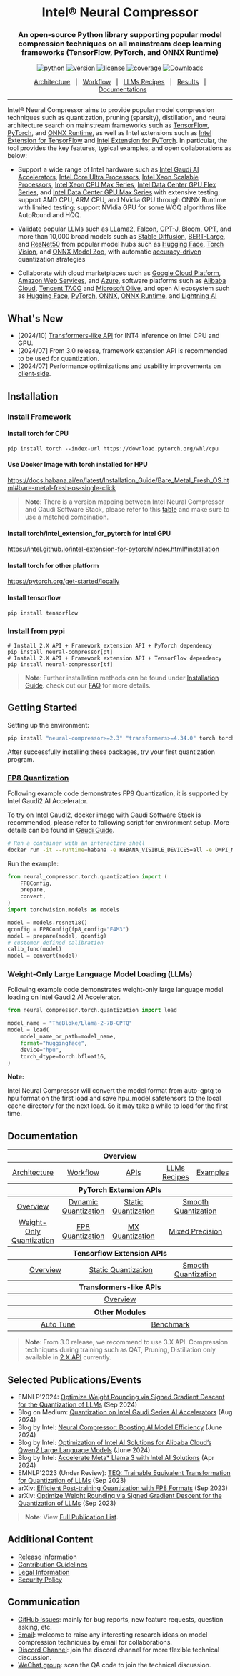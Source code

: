 <div align="center">

Intel® Neural Compressor
===========================
<h3> An open-source Python library supporting popular model compression techniques on all mainstream deep learning frameworks (TensorFlow, PyTorch, and ONNX Runtime)</h3>

[![python](https://img.shields.io/badge/python-3.8%2B-blue)](https://github.com/intel/neural-compressor)
[![version](https://img.shields.io/badge/release-3.0-green)](https://github.com/intel/neural-compressor/releases)
[![license](https://img.shields.io/badge/license-Apache%202-blue)](https://github.com/intel/neural-compressor/blob/master/LICENSE)
[![coverage](https://img.shields.io/badge/coverage-85%25-green)](https://github.com/intel/neural-compressor)
[![Downloads](https://static.pepy.tech/personalized-badge/neural-compressor?period=total&units=international_system&left_color=grey&right_color=green&left_text=downloads)](https://pepy.tech/project/neural-compressor)

[Architecture](./docs/source/3x/design.md#architecture)&nbsp;&nbsp;&nbsp;|&nbsp;&nbsp;&nbsp;[Workflow](./docs/source/3x/design.md#workflows)&nbsp;&nbsp;&nbsp;|&nbsp;&nbsp;&nbsp;[LLMs Recipes](./docs/source/llm_recipes.md)&nbsp;&nbsp;&nbsp;|&nbsp;&nbsp;&nbsp;[Results](./docs/source/validated_model_list.md)&nbsp;&nbsp;&nbsp;|&nbsp;&nbsp;&nbsp;[Documentations](https://intel.github.io/neural-compressor)

---
<div align="left">

Intel® Neural Compressor aims to provide popular model compression techniques such as quantization, pruning (sparsity), distillation, and neural architecture search on mainstream frameworks such as [TensorFlow](https://www.tensorflow.org/), [PyTorch](https://pytorch.org/), and [ONNX Runtime](https://onnxruntime.ai/),
as well as Intel extensions such as [Intel Extension for TensorFlow](https://github.com/intel/intel-extension-for-tensorflow) and [Intel Extension for PyTorch](https://github.com/intel/intel-extension-for-pytorch).
In particular, the tool provides the key features, typical examples, and open collaborations as below:

* Support a wide range of Intel hardware such as [Intel Gaudi Al Accelerators](https://www.intel.com/content/www/us/en/products/details/processors/ai-accelerators/gaudi-overview.html), [Intel Core Ultra Processors](https://www.intel.com/content/www/us/en/products/details/processors/core-ultra.html), [Intel Xeon Scalable Processors](https://www.intel.com/content/www/us/en/products/details/processors/xeon/scalable.html), [Intel Xeon CPU Max Series](https://www.intel.com/content/www/us/en/products/details/processors/xeon/max-series.html), [Intel Data Center GPU Flex Series](https://www.intel.com/content/www/us/en/products/details/discrete-gpus/data-center-gpu/flex-series.html), and [Intel Data Center GPU Max Series](https://www.intel.com/content/www/us/en/products/details/discrete-gpus/data-center-gpu/max-series.html) with extensive testing;
support AMD CPU, ARM CPU, and NVidia GPU through ONNX Runtime with limited testing; support NVidia GPU for some WOQ algorithms like AutoRound and HQQ.

* Validate popular LLMs such as [LLama2](/examples/pytorch/nlp/huggingface_models/language-modeling/quantization/llm), [Falcon](/examples/pytorch/nlp/huggingface_models/language-modeling/quantization/llm), [GPT-J](/examples/pytorch/nlp/huggingface_models/language-modeling/quantization/llm), [Bloom](/examples/pytorch/nlp/huggingface_models/language-modeling/quantization/llm), [OPT](/examples/pytorch/nlp/huggingface_models/language-modeling/quantization/llm), and more than 10,000 broad models such as [Stable Diffusion](/examples/pytorch/nlp/huggingface_models/text-to-image/quantization), [BERT-Large](/examples/pytorch/nlp/huggingface_models/text-classification/quantization/ptq_static/fx), and [ResNet50](/examples/pytorch/image_recognition/torchvision_models/quantization/ptq/cpu/fx) from popular model hubs such as [Hugging Face](https://huggingface.co/), [Torch Vision](https://pytorch.org/vision/stable/index.html), and [ONNX Model Zoo](https://github.com/onnx/models#models), with automatic [accuracy-driven](/docs/source/design.md#workflow) quantization strategies

* Collaborate with cloud marketplaces such as [Google Cloud Platform](https://console.cloud.google.com/marketplace/product/bitnami-launchpad/inc-tensorflow-intel?project=verdant-sensor-286207), [Amazon Web Services](https://aws.amazon.com/marketplace/pp/prodview-yjyh2xmggbmga#pdp-support), and [Azure](https://azuremarketplace.microsoft.com/en-us/marketplace/apps/bitnami.inc-tensorflow-intel), software platforms such as [Alibaba Cloud](https://www.intel.com/content/www/us/en/developer/articles/technical/quantize-ai-by-oneapi-analytics-on-alibaba-cloud.html), [Tencent TACO](https://new.qq.com/rain/a/20221202A00B9S00) and [Microsoft Olive](https://github.com/microsoft/Olive), and open AI ecosystem such as [Hugging Face](https://huggingface.co/blog/intel), [PyTorch](https://pytorch.org/tutorials/recipes/intel_neural_compressor_for_pytorch.html), [ONNX](https://github.com/onnx/models#models), [ONNX Runtime](https://github.com/microsoft/onnxruntime), and [Lightning AI](https://github.com/Lightning-AI/lightning/blob/master/docs/source-pytorch/advanced/post_training_quantization.rst)

## What's New
* [2024/10] [Transformers-like API](./docs/source/3x/transformers_like_api.md) for INT4 inference on Intel CPU and GPU.
* [2024/07] From 3.0 release, framework extension API is recommended to be used for quantization.
* [2024/07] Performance optimizations and usability improvements on [client-side](./docs/source/3x/client_quant.md).

## Installation
### Install Framework
#### Install torch for CPU
```Shell
pip install torch --index-url https://download.pytorch.org/whl/cpu
```
#### Use Docker Image with torch installed for HPU
https://docs.habana.ai/en/latest/Installation_Guide/Bare_Metal_Fresh_OS.html#bare-metal-fresh-os-single-click

> **Note**:
> There is a version mapping between Intel Neural Compressor and Gaudi Software Stack, please refer to this [table](./docs/source/3x/gaudi_version_map.md) and make sure to use a matched combination.

#### Install torch/intel_extension_for_pytorch for Intel GPU
https://intel.github.io/intel-extension-for-pytorch/index.html#installation

#### Install torch for other platform
https://pytorch.org/get-started/locally

#### Install tensorflow
```Shell
pip install tensorflow
```

### Install from pypi
```Shell
# Install 2.X API + Framework extension API + PyTorch dependency
pip install neural-compressor[pt]
# Install 2.X API + Framework extension API + TensorFlow dependency
pip install neural-compressor[tf]
```
> **Note**:
> Further installation methods can be found under [Installation Guide](./docs/source/installation_guide.md). check out our [FAQ](./docs/source/faq.md) for more details.

## Getting Started

Setting up the environment:
```bash
pip install "neural-compressor>=2.3" "transformers>=4.34.0" torch torchvision
```
After successfully installing these packages, try your first quantization program.

### [FP8 Quantization](./docs/source/3x/PT_FP8Quant.md)
Following example code demonstrates FP8 Quantization, it is supported by Intel Gaudi2 AI Accelerator. 

To try on Intel Gaudi2, docker image with Gaudi Software Stack is recommended, please refer to following script for environment setup. More details can be found in [Gaudi Guide](https://docs.habana.ai/en/latest/Installation_Guide/Bare_Metal_Fresh_OS.html#launch-docker-image-that-was-built).
```bash
# Run a container with an interactive shell
docker run -it --runtime=habana -e HABANA_VISIBLE_DEVICES=all -e OMPI_MCA_btl_vader_single_copy_mechanism=none --cap-add=sys_nice --net=host --ipc=host vault.habana.ai/gaudi-docker/1.17.0/ubuntu22.04/habanalabs/pytorch-installer-2.3.1:latest
```
Run the example:
```python
from neural_compressor.torch.quantization import (
    FP8Config,
    prepare,
    convert,
)
import torchvision.models as models

model = models.resnet18()
qconfig = FP8Config(fp8_config="E4M3")
model = prepare(model, qconfig)
# customer defined calibration
calib_func(model)
model = convert(model)
```

### Weight-Only Large Language Model Loading (LLMs)

Following example code demonstrates weight-only large language model loading on Intel Gaudi2 AI Accelerator. 

```python
from neural_compressor.torch.quantization import load

model_name = "TheBloke/Llama-2-7B-GPTQ"
model = load(
    model_name_or_path=model_name,
    format="huggingface",
    device="hpu",
    torch_dtype=torch.bfloat16,
)
```

**Note:**

Intel Neural Compressor will convert the model format from auto-gptq to hpu format on the first load and save hpu_model.safetensors to the local cache directory for the next load. So it may take a while to load for the first time.

## Documentation

<table class="docutils">
  <thead>
  <tr>
    <th colspan="8">Overview</th>
  </tr>
  </thead>
  <tbody>
    <tr>
      <td colspan="2" align="center"><a href="./docs/source/3x/design.md#architecture">Architecture</a></td>
      <td colspan="2" align="center"><a href="./docs/source/3x/design.md#workflows">Workflow</a></td>
      <td colspan="2" align="center"><a href="https://intel.github.io/neural-compressor/latest/docs/source/api-doc/apis.html">APIs</a></td>
      <td colspan="1" align="center"><a href="./docs/source/3x/llm_recipes.md">LLMs Recipes</a></td>
      <td colspan="1" align="center"><a href="./examples/3.x_api/README.md">Examples</a></td>
    </tr>
  </tbody>
  <thead>
    <tr>
      <th colspan="8">PyTorch Extension APIs</th>
    </tr>
  </thead>
  <tbody>
    <tr>
        <td colspan="2" align="center"><a href="./docs/source/3x/PyTorch.md">Overview</a></td>
        <td colspan="2" align="center"><a href="./docs/source/3x/PT_DynamicQuant.md">Dynamic Quantization</a></td>
        <td colspan="2" align="center"><a href="./docs/source/3x/PT_StaticQuant.md">Static Quantization</a></td>
        <td colspan="2" align="center"><a href="./docs/source/3x/PT_SmoothQuant.md">Smooth Quantization</a></td>
    </tr>
    <tr>
        <td colspan="2" align="center"><a href="./docs/source/3x/PT_WeightOnlyQuant.md">Weight-Only Quantization</a></td>
        <td colspan="2" align="center"><a href="./docs/source/3x/PT_FP8Quant.md">FP8 Quantization</a></td>
        <td colspan="2" align="center"><a href="./docs/source/3x/PT_MXQuant.md">MX Quantization</a></td>
        <td colspan="2" align="center"><a href="./docs/source/3x/PT_MixedPrecision.md">Mixed Precision</a></td>
    </tr>
  </tbody>
  <thead>
      <tr>
        <th colspan="8">Tensorflow Extension APIs</th>
      </tr>
  </thead>
  <tbody>
      <tr>
          <td colspan="3" align="center"><a href="./docs/source/3x/TensorFlow.md">Overview</a></td>
          <td colspan="3" align="center"><a href="./docs/source/3x/TF_Quant.md">Static Quantization</a></td>
          <td colspan="2" align="center"><a href="./docs/source/3x/TF_SQ.md">Smooth Quantization</a></td>
      </tr>
  </tbody>
  <thead>
      <tr>
        <th colspan="8">Transformers-like APIs</th>
      </tr>
  </thead>
  <tbody>
      <tr>
          <td colspan="8" align="center"><a href="./docs/source/3x/transformers_like_api.md">Overview</a></td>
      </tr>
  </tbody>
  <thead>
      <tr>
        <th colspan="8">Other Modules</th>
      </tr>
  </thead>
  <tbody>
      <tr>
          <td colspan="4" align="center"><a href="./docs/source/3x/autotune.md">Auto Tune</a></td>
          <td colspan="4" align="center"><a href="./docs/source/3x/benchmark.md">Benchmark</a></td>
      </tr>
  </tbody>
</table>

> **Note**:
> From 3.0 release, we recommend to use 3.X API. Compression techniques during training such as QAT, Pruning, Distillation only available in [2.X API](https://github.com/intel/neural-compressor/blob/master/docs/source/2x_user_guide.md) currently.

## Selected Publications/Events

* EMNLP'2024: [Optimize Weight Rounding via Signed Gradient Descent for the Quantization of LLMs](https://arxiv.org/abs/2309.05516) (Sep 2024)
* Blog on Medium: [Quantization on Intel Gaudi Series AI Accelerators](https://medium.com/intel-analytics-software/intel-neural-compressor-v3-0-a-quantization-tool-across-intel-hardware-9856adee6f11) (Aug 2024)
* Blog by Intel: [Neural Compressor: Boosting AI Model Efficiency](https://community.intel.com/t5/Blogs/Tech-Innovation/Artificial-Intelligence-AI/Neural-Compressor-Boosting-AI-Model-Efficiency/post/1604740) (June 2024)
* Blog by Intel: [Optimization of Intel AI Solutions for Alibaba Cloud’s Qwen2 Large Language Models](https://www.intel.com/content/www/us/en/developer/articles/technical/intel-ai-solutions-accelerate-alibaba-qwen2-llms.html) (June 2024)
* Blog by Intel: [Accelerate Meta* Llama 3 with Intel AI Solutions](https://www.intel.com/content/www/us/en/developer/articles/technical/accelerate-meta-llama3-with-intel-ai-solutions.html) (Apr 2024)
* EMNLP'2023 (Under Review): [TEQ: Trainable Equivalent Transformation for Quantization of LLMs](https://openreview.net/forum?id=iaI8xEINAf&referrer=%5BAuthor%20Console%5D) (Sep 2023)
* arXiv: [Efficient Post-training Quantization with FP8 Formats](https://arxiv.org/abs/2309.14592) (Sep 2023)
* arXiv: [Optimize Weight Rounding via Signed Gradient Descent for the Quantization of LLMs](https://arxiv.org/abs/2309.05516) (Sep 2023)

> **Note**:
> View [Full Publication List](https://github.com/intel/neural-compressor/blob/master/docs/source/publication_list.md).

## Additional Content

* [Release Information](./docs/source/releases_info.md)
* [Contribution Guidelines](./docs/source/CONTRIBUTING.md)
* [Legal Information](./docs/source/legal_information.md)
* [Security Policy](SECURITY.md)

## Communication
- [GitHub Issues](https://github.com/intel/neural-compressor/issues): mainly for bug reports, new feature requests, question asking, etc.
- [Email](mailto:inc.maintainers@intel.com): welcome to raise any interesting research ideas on model compression techniques by email for collaborations.
- [Discord Channel](https://discord.com/invite/Wxk3J3ZJkU): join the discord channel for more flexible technical discussion.
- [WeChat group](/docs/source/imgs/wechat_group.jpg): scan the QA code to join the technical discussion.
